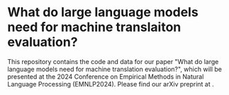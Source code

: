 # What do large language models need for machine translaiton evaluation?

This repository contains the code and data for our paper "What do large language models need for machine translation evaluation?", which will be presented at the 2024 Conference on Empirical Methods in Natural Language Processing (EMNLP2024). Please find our arXiv preprint at .



